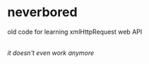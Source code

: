 # neverbored
old code for learning xmlHttpRequest web API

<br>
<i>it doesn't even work anymore</i> 
